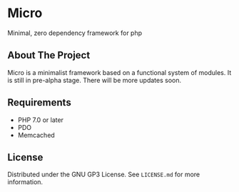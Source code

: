 # Micro
Minimal, zero dependency framework for php
## About The Project
Micro is a minimalist framework based on a functional system of modules. It is still in pre-alpha stage. There will be more updates soon.

## Requirements
- PHP 7.0 or later
- PDO
- Memcached


## License

Distributed under the GNU GP3 License. See `LICENSE.md` for more information.